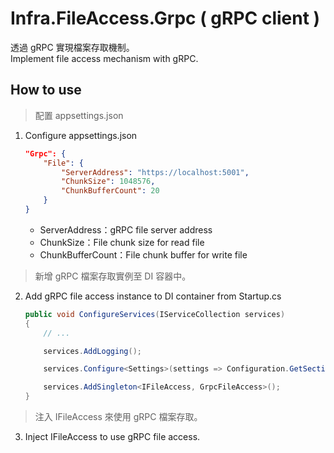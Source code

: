 # Infra.FileAccess.Grpc ( gRPC client )

透過 gRPC 實現檔案存取機制。  
Implement file access mechanism with gRPC.

## How to use

> 配置 appsettings.json

1. Configure appsettings.json

    ```json
    "Grpc": {
        "File": {
            "ServerAddress": "https://localhost:5001",
            "ChunkSize": 1048576,
            "ChunkBufferCount": 20
        }
    }
    ```

    - ServerAddress：gRPC file server address
    - ChunkSize：File chunk size for read file
    - ChunkBufferCount：File chunk buffer for write file

> 新增 gRPC 檔案存取實例至 DI 容器中。

2. Add gRPC file access instance to DI container from Startup.cs

    ```csharp
    public void ConfigureServices(IServiceCollection services)
    {
        // ...

        services.AddLogging();

        services.Configure<Settings>(settings => Configuration.GetSection(Settings.SectionName).Bind(settings));

        services.AddSingleton<IFileAccess, GrpcFileAccess>();
    }
    ```

> 注入 IFileAccess 來使用 gRPC 檔案存取。

3. Inject IFileAccess to use gRPC file access.
